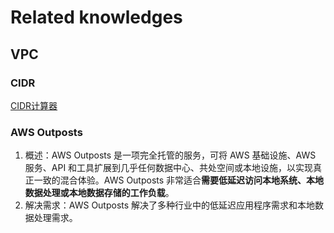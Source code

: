 # Related knowledges

## VPC

### CIDR

[CIDR计算器](http://www.subnet-calculator.com/cidr.php)

### AWS Outposts

1. 概述：AWS Outposts 是一项完全托管的服务，可将 AWS 基础设施、AWS 服务、API 和工具扩展到几乎任何数据中心、共处空间或本地设施，以实现真正一致的混合体验。AWS Outposts 非常适合**需要低延迟访问本地系统、本地数据处理或本地数据存储的工作负载**。
2. 解决需求：AWS Outposts 解决了多种行业中的低延迟应用程序需求和本地数据处理需求。
